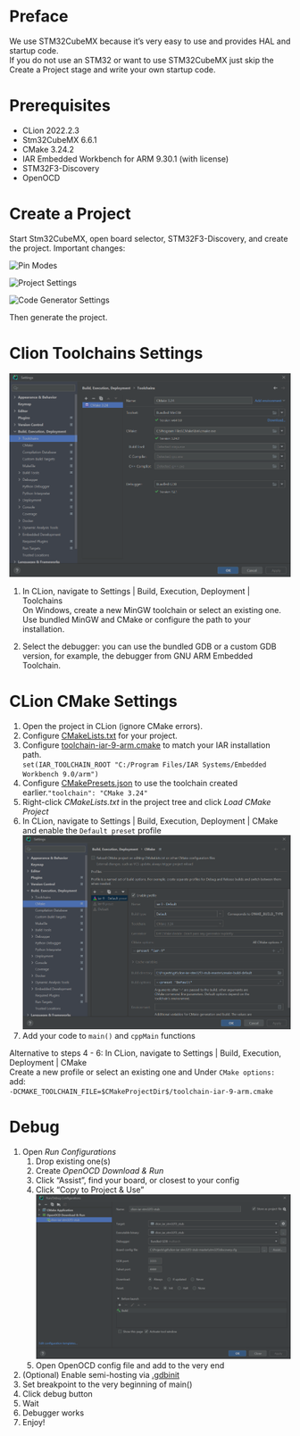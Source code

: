 # Preface

We use STM32CubeMX because it’s very easy to use and provides HAL and startup code.  
If you do not use an STM32 or want to use STM32CubeMX just skip the Create a Project stage and write your own startup code.

# Prerequisites

* CLion 2022.2.3
* Stm32CubeMX 6.6.1
* CMake 3.24.2
* IAR Embedded Workbench for ARM 9.30.1 (with license)
* STM32F3-Discovery
* OpenOCD

# Create a Project

Start Stm32CubeMX, open board selector, STM32F3-Discovery, and create the project. Important changes: 

![Pin Modes](docs/project-1.png "LED pins modes")

![Project Settings](docs/project-2.png "Project Settings")

![Code Generator Settings](docs/project-3.png "Project Code Generation Settings")

Then generate the project.

# Clion Toolchains Settings

![Clion Settings Toolchains](docs/clion-settings-toolchain.png "Clion Settings Toolchains")

1. In CLion, navigate to Settings | Build, Execution, Deployment | Toolchains  
   On Windows, create a new MinGW toolchain or select an existing one. Use bundled MinGW and CMake or configure the path to your installation.

2. Select the debugger: you can use the bundled GDB or a custom GDB version, for example, the debugger from GNU ARM Embedded Toolchain.

# CLion CMake Settings

1. Open the project in CLion (ignore CMake errors).
2. Configure [CMakeLists.txt](CMakeLists.txt) for your project.
3. Configure [toolchain-iar-9-arm.cmake](toolchain-iar-9-arm.cmake) to match your IAR installation path.  
`set(IAR_TOOLCHAIN_ROOT "C:/Program Files/IAR Systems/Embedded Workbench 9.0/arm")`
4. Configure [CMakePresets.json](CMakePresets.json) to use the toolchain created earlier.`"toolchain": "CMake 3.24"`
5. Right-click _CMakeLists.txt_ in the project tree and click _Load CMake Project_
6. In CLion, navigate to Settings | Build, Execution, Deployment | CMake and enable the `Default preset` profile
   ![Clion Settings CMake](docs/clion-settings-cmake.png "Clion Settings CMake")
7. Add your code to `main()` and `cppMain` functions

Alternative to steps 4 - 6:
In CLion, navigate to Settings | Build, Execution, Deployment | CMake  
Create a new profile or select an existing one and Under `CMake options:` add:  
`-DCMAKE_TOOLCHAIN_FILE=$CMakeProjectDir$/toolchain-iar-9-arm.cmake`

# Debug

1. Open _Run Configurations_
    1. Drop existing one(s)
    2. Create _OpenOCD Download & Run_
    3. Click “Assist”, find your board, or closest to your config
    4. Click “Copy to Project & Use”  
        ![Run Configuration Settings](docs/clion-run-config.png "Run Configuration Settings")
    5. Open OpenOCD config file and add to the very end  
2. (Optional) Enable semi-hosting via [.gdbinit](.gdbinit)
3. Set breakpoint to the very beginning of main()
4. Click debug button
5. Wait
6. Debugger works
7. Enjoy!


